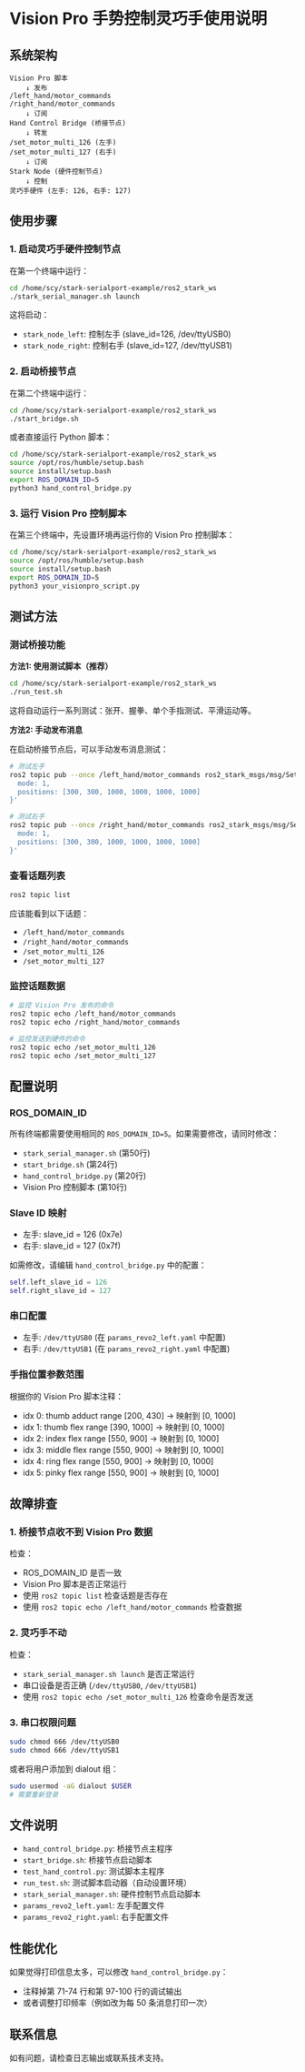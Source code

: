 # Vision Pro 手势控制灵巧手使用说明

## 系统架构

```
Vision Pro 脚本
    ↓ 发布
/left_hand/motor_commands
/right_hand/motor_commands
    ↓ 订阅
Hand Control Bridge (桥接节点)
    ↓ 转发
/set_motor_multi_126 (左手)
/set_motor_multi_127 (右手)
    ↓ 订阅
Stark Node (硬件控制节点)
    ↓ 控制
灵巧手硬件 (左手: 126, 右手: 127)
```

## 使用步骤

### 1. 启动灵巧手硬件控制节点

在第一个终端中运行：

```bash
cd /home/scy/stark-serialport-example/ros2_stark_ws
./stark_serial_manager.sh launch
```

这将启动：
- `stark_node_left`: 控制左手 (slave_id=126, /dev/ttyUSB0)
- `stark_node_right`: 控制右手 (slave_id=127, /dev/ttyUSB1)

### 2. 启动桥接节点

在第二个终端中运行：

```bash
cd /home/scy/stark-serialport-example/ros2_stark_ws
./start_bridge.sh
```

或者直接运行 Python 脚本：

```bash
cd /home/scy/stark-serialport-example/ros2_stark_ws
source /opt/ros/humble/setup.bash
source install/setup.bash
export ROS_DOMAIN_ID=5
python3 hand_control_bridge.py
```

### 3. 运行 Vision Pro 控制脚本

在第三个终端中，先设置环境再运行你的 Vision Pro 控制脚本：

```bash
cd /home/scy/stark-serialport-example/ros2_stark_ws
source /opt/ros/humble/setup.bash
source install/setup.bash
export ROS_DOMAIN_ID=5
python3 your_visionpro_script.py
```

## 测试方法

### 测试桥接功能

**方法1: 使用测试脚本（推荐）**

```bash
cd /home/scy/stark-serialport-example/ros2_stark_ws
./run_test.sh
```

这将自动运行一系列测试：张开、握拳、单个手指测试、平滑运动等。

**方法2: 手动发布消息**

在启动桥接节点后，可以手动发布消息测试：

```bash
# 测试左手
ros2 topic pub --once /left_hand/motor_commands ros2_stark_msgs/msg/SetMotorMulti '{
  mode: 1, 
  positions: [300, 300, 1000, 1000, 1000, 1000]
}'

# 测试右手
ros2 topic pub --once /right_hand/motor_commands ros2_stark_msgs/msg/SetMotorMulti '{
  mode: 1, 
  positions: [300, 300, 1000, 1000, 1000, 1000]
}'
```

### 查看话题列表

```bash
ros2 topic list
```

应该能看到以下话题：
- `/left_hand/motor_commands`
- `/right_hand/motor_commands`
- `/set_motor_multi_126`
- `/set_motor_multi_127`

### 监控话题数据

```bash
# 监控 Vision Pro 发布的命令
ros2 topic echo /left_hand/motor_commands
ros2 topic echo /right_hand/motor_commands

# 监控发送到硬件的命令
ros2 topic echo /set_motor_multi_126
ros2 topic echo /set_motor_multi_127
```

## 配置说明

### ROS_DOMAIN_ID

所有终端都需要使用相同的 `ROS_DOMAIN_ID=5`。如果需要修改，请同时修改：
- `stark_serial_manager.sh` (第50行)
- `start_bridge.sh` (第24行)
- `hand_control_bridge.py` (第20行)
- Vision Pro 控制脚本 (第10行)

### Slave ID 映射

- 左手: slave_id = 126 (0x7e)
- 右手: slave_id = 127 (0x7f)

如需修改，请编辑 `hand_control_bridge.py` 中的配置：
```python
self.left_slave_id = 126
self.right_slave_id = 127
```

### 串口配置

- 左手: `/dev/ttyUSB0` (在 `params_revo2_left.yaml` 中配置)
- 右手: `/dev/ttyUSB1` (在 `params_revo2_right.yaml` 中配置)

### 手指位置参数范围

根据你的 Vision Pro 脚本注释：
- idx 0: thumb adduct range [200, 430] → 映射到 [0, 1000]
- idx 1: thumb flex range [390, 1000] → 映射到 [0, 1000]
- idx 2: index flex range [550, 900] → 映射到 [0, 1000]
- idx 3: middle flex range [550, 900] → 映射到 [0, 1000]
- idx 4: ring flex range [550, 900] → 映射到 [0, 1000]
- idx 5: pinky flex range [550, 900] → 映射到 [0, 1000]

## 故障排查

### 1. 桥接节点收不到 Vision Pro 数据

检查：
- ROS_DOMAIN_ID 是否一致
- Vision Pro 脚本是否正常运行
- 使用 `ros2 topic list` 检查话题是否存在
- 使用 `ros2 topic echo /left_hand/motor_commands` 检查数据

### 2. 灵巧手不动

检查：
- `stark_serial_manager.sh launch` 是否正常运行
- 串口设备是否正确 (`/dev/ttyUSB0`, `/dev/ttyUSB1`)
- 使用 `ros2 topic echo /set_motor_multi_126` 检查命令是否发送

### 3. 串口权限问题

```bash
sudo chmod 666 /dev/ttyUSB0
sudo chmod 666 /dev/ttyUSB1
```

或者将用户添加到 dialout 组：
```bash
sudo usermod -aG dialout $USER
# 需要重新登录
```

## 文件说明

- `hand_control_bridge.py`: 桥接节点主程序
- `start_bridge.sh`: 桥接节点启动脚本
- `test_hand_control.py`: 测试脚本主程序
- `run_test.sh`: 测试脚本启动器（自动设置环境）
- `stark_serial_manager.sh`: 硬件控制节点启动脚本
- `params_revo2_left.yaml`: 左手配置文件
- `params_revo2_right.yaml`: 右手配置文件

## 性能优化

如果觉得打印信息太多，可以修改 `hand_control_bridge.py`：
- 注释掉第 71-74 行和第 97-100 行的调试输出
- 或者调整打印频率（例如改为每 50 条消息打印一次）

## 联系信息

如有问题，请检查日志输出或联系技术支持。

